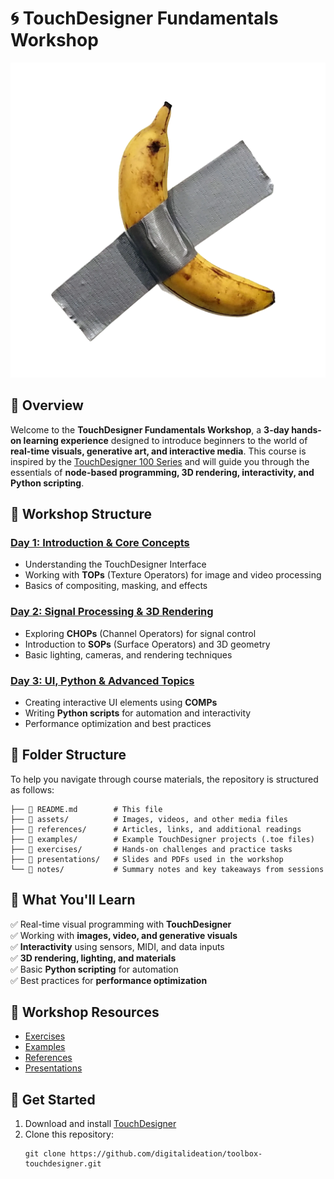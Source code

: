 # 🌀 TouchDesigner Fundamentals Workshop

![banana_art](./assets/banana.png)

## 🎯 Overview

Welcome to the **TouchDesigner Fundamentals Workshop**, a **3-day hands-on learning experience** designed to introduce beginners to the world of **real-time visuals, generative art, and interactive media**. This course is inspired by the [TouchDesigner 100 Series](https://learn.derivative.ca/courses/100-fundamentals/) and will guide you through the essentials of **node-based programming, 3D rendering, interactivity, and Python scripting**.

## 📅 Workshop Structure

### [Day 1: Introduction & Core Concepts](day01.md)

- Understanding the TouchDesigner Interface
- Working with **TOPs** (Texture Operators) for image and video processing
- Basics of compositing, masking, and effects

### [Day 2: Signal Processing & 3D Rendering](day02.md)

- Exploring **CHOPs** (Channel Operators) for signal control
- Introduction to **SOPs** (Surface Operators) and 3D geometry
- Basic lighting, cameras, and rendering techniques

### [Day 3: UI, Python & Advanced Topics](day03.md)

- Creating interactive UI elements using **COMPs**
- Writing **Python scripts** for automation and interactivity
- Performance optimization and best practices

## 📂 Folder Structure

To help you navigate through course materials, the repository is structured as follows:

```
├── 📜 README.md        # This file
├── 📁 assets/          # Images, videos, and other media files
├── 📁 references/      # Articles, links, and additional readings
├── 📁 examples/        # Example TouchDesigner projects (.toe files)
├── 📁 exercises/       # Hands-on challenges and practice tasks
├── 📁 presentations/   # Slides and PDFs used in the workshop
└── 📁 notes/           # Summary notes and key takeaways from sessions
```

## 🎨 What You'll Learn

✅ Real-time visual programming with **TouchDesigner**  
✅ Working with **images, video, and generative visuals**  
✅ **Interactivity** using sensors, MIDI, and data inputs  
✅ **3D rendering, lighting, and materials**  
✅ Basic **Python scripting** for automation  
✅ Best practices for **performance optimization**

## 📂 Workshop Resources

- [Exercises](exercises/)
- [Examples](examples/)
- [References](references/)
- [Presentations](presentations/)

## 🚀 Get Started

1. Download and install [TouchDesigner](https://derivative.ca/download)
2. Clone this repository:
   ```
   git clone https://github.com/digitalideation/toolbox-touchdesigner.git
   ```
